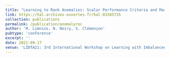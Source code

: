 ```yaml
---
title: "Learning to Rank Anomalies: Scalar Performance Criteria and Maximization of Two-Sample Rank Statistics"
link: https://hal.archives-ouvertes.fr/hal-03345735
collection: publications
permalink: /publication/anomalyroc
author: 'M. Limnios, N. Noiry, S. Clémençon'
pubtype: 'conference'
excerpt: ''
date: 2021-09-17
venue: 'LIDTA21: 3rd International Workshop on Learning with Imbalanced Domains: Theory and Applications, Proceedings of Machine Learning Research, co-located with ECML/PKDD 2021'
---
```

